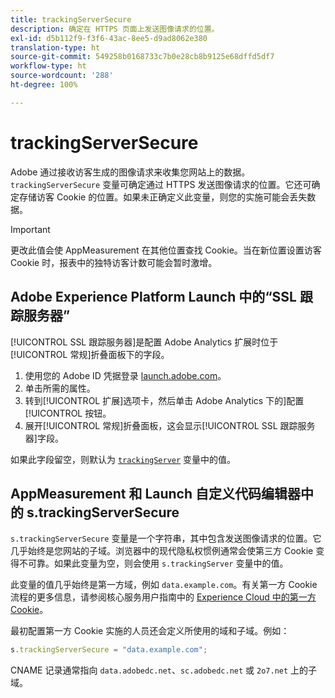 ```yaml
---
title: trackingServerSecure
description: 确定在 HTTPS 页面上发送图像请求的位置。
exl-id: d5b112f9-f3f6-43ac-8ee5-d9ad8062e380
translation-type: ht
source-git-commit: 549258b0168733c7b0e28cb8b9125e68dffd5df7
workflow-type: ht
source-wordcount: '288'
ht-degree: 100%

---
```


# trackingServerSecure

Adobe 通过接收访客生成的图像请求来收集您网站上的数据。`trackingServerSecure` 变量可确定通过 HTTPS 发送图像请求的位置。它还可确定存储访客 Cookie 的位置。如果未正确定义此变量，则您的实施可能会丢失数据。

>[!IMPORTANT]
>
>更改此值会使 AppMeasurement 在其他位置查找 Cookie。当在新位置设置访客 Cookie 时，报表中的独特访客计数可能会暂时激增。

## Adobe Experience Platform Launch 中的“SSL 跟踪服务器”

[!UICONTROL SSL 跟踪服务器]是配置 Adobe Analytics 扩展时位于[!UICONTROL 常规]折叠面板下的字段。

1. 使用您的 Adobe ID 凭据登录 [launch.adobe.com](https://launch.adobe.com)。
2. 单击所需的属性。
3. 转到[!UICONTROL 扩展]选项卡，然后单击 Adobe Analytics 下的]配置[!UICONTROL 按钮。
4. 展开[!UICONTROL 常规]折叠面板，这会显示[!UICONTROL SSL 跟踪服务器]字段。

如果此字段留空，则默认为 [`trackingServer`](trackingserver.md) 变量中的值。

## AppMeasurement 和 Launch 自定义代码编辑器中的 s.trackingServerSecure

`s.trackingServerSecure` 变量是一个字符串，其中包含发送图像请求的位置。它几乎始终是您网站的子域。浏览器中的现代隐私权惯例通常会使第三方 Cookie 变得不可靠。如果此变量为空，则会使用 `s.trackingServer` 变量中的值。

此变量的值几乎始终是第一方域，例如 `data.example.com`。有关第一方 Cookie 流程的更多信息，请参阅核心服务用户指南中的 [Experience Cloud 中的第一方 Cookie](https://docs.adobe.com/content/help/zh-Hans/core-services/interface/ec-cookies/cookies-first-party.html)。

最初配置第一方 Cookie 实施的人员还会定义所使用的域和子域。例如：

```js
s.trackingServerSecure = "data.example.com";
```

CNAME 记录通常指向 `data.adobedc.net`、`sc.adobedc.net` 或 `2o7.net` 上的子域。
